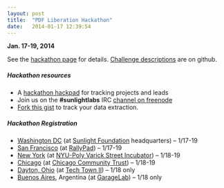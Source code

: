 ```yaml
---
layout: post
title:  "PDF Liberation Hackathon"
date:   2014-01-17 12:39:54
---
```


**Jan. 17-19, 2014**

See the [hackathon page](https://pdfliberation.wordpress.com/) for details. [Challenge descriptions](https://github.com/pdfliberation/pdf-hackathon) are on github.

##### Hackathon resources
- A [hackathon hackpad](https://hackpad.com/PDF-Liberation-Hackathon-RoegEpdwJKE) for tracking projects and leads</li>
- Join us on the **#sunlightlabs** IRC [channel on freenode](https://webchat.freenode.net/)</li>
- <a href="https://gist.github.com/gregelin/8488150">Fork this gist</a> to track your data extraction.</li>

##### Hackathon Registration

<ul>
    <li><a title="Washington, DC" href="https://www.eventbrite.com/e/pdf-liberation-hackathon-2014-tickets-9111078481" target="_blank">Washington DC</a>&nbsp;(at <a title="Sunlight Foundation" href="http://www.sunlightfoundation.com" target="_blank">Sunlight Foundation</a> headquarters) &ndash; 1/17-19</li>
    <li><a title="San Francisco" href="https://www.eventbrite.com/e/pdf-liberation-hackathon-san-francisco-tickets-8842635561" target="_blank">San Francisco</a>&nbsp;(at <a title="RallyPad" href="http://blog.rally.org/tag/rallypad/" target="_blank">RallyPad</a>) &ndash; 1/17-19</li>
    <li><a href="http://www.meetup.com/Big-Open-Data/events/156411602/" target="_blank">New York</a> (at <a href="http://www.poly.edu/business/incubators/varick" target="_blank">NYU-Poly Varick Street Incubator</a>) &ndash; 1/18-19</li>
    <li><a href="http://www.meetup.com/Illinois-Open-Technology/events/156380602/" target="_blank">Chicago</a> (at <a href="http://www.cct.org/contact/contact-us" target="_blank">Chicago Community Trust</a>) &ndash; 1/18-19</li>
    <li><a href="http://www.meetup.com/Code-for-Dayton/events/158170232/" target="_blank">Dayton, Ohio</a> (at <a href="http://www.daytontechtown.com/" target="_blank">Tech Town II</a>) &ndash; 1/18 only</li>
    <li><a href="https://docs.google.com/forms/d/1RXelkYfYDdOO50Sz5aIpWUiS6Jc7MbkeWJK93Kx6a60/viewform" target="_blank">Buenos Aires</a>, Argentina (at <a href="http://www.garagelab.cc" target="_blank">GarageLab</a>) – 1/18 only</li>
</ul>